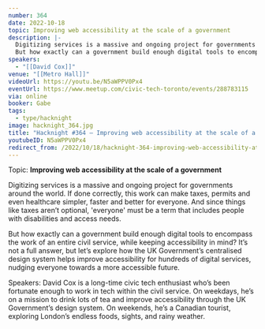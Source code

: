 ```yaml
---
number: 364
date: 2022-10-18
topic: Improving web accessibility at the scale of a government
description: |-
  Digitizing services is a massive and ongoing project for governments around the world. If done correctly, this work can make taxes, permits and even healthcare simpler, faster and better for everyone. And since things like taxes aren’t optional, 'everyone' must be a term that includes people with disabilities and access needs.
  But how exactly can a government build enough digital tools to encompass the work of an entire civil service, while keeping accessibility in mind? It’s not a full answer, but let’s explore how the UK Government’s centralised design system helps improve accessibility for hundreds of digital services, nudging everyone towards a more accessible future.
speakers:
  - "[[David Cox]]"
venue: "[[Metro Hall]]"
videoUrl: https://youtu.be/N5aWPPV0Px4
eventUrl: https://www.meetup.com/civic-tech-toronto/events/288783115
via: online
booker: Gabe
tags:
  - type/hacknight
image: hacknight_364.jpg
title: "Hacknight #364 – Improving web accessibility at the scale of a government"
youtubeID: N5aWPPV0Px4
redirect_from: /2022/10/18/hacknight-364-improving-web-accessibility-at-the-scale-of-a-government-with-david-cox/
---
```


Topic:
**Improving web accessibility at the scale of a government**

Digitizing services is a massive and ongoing project for governments around the world. If done correctly, this work can make taxes, permits and even healthcare simpler, faster and better for everyone. And since things like taxes aren’t optional, 'everyone' must be a term that includes people with disabilities and access needs.

But how exactly can a government build enough digital tools to encompass the work of an entire civil service, while keeping accessibility in mind? It’s not a full answer, but let’s explore how the UK Government’s centralised design system helps improve accessibility for hundreds of digital services, nudging everyone towards a more accessible future.

Speakers:
David Cox is a long-time civic tech enthusiast who’s been fortunate enough to work in tech within the civil service. On weekdays, he’s on a mission to drink lots of tea and improve accessibility through the UK Government’s design system. On weekends, he’s a Canadian tourist, exploring London’s endless foods, sights, and rainy weather.
